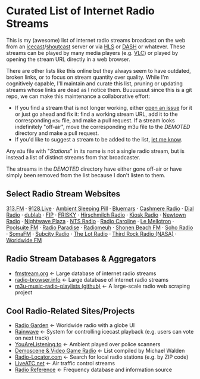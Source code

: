 # Curated List of Internet Radio Streams

This is my (awesome) list of internet radio streams
broadcast on the web from an [icecast](https://icecast.org)/[shoutcast](https://www.shoutcast.com) server
or via [HLS](https://en.wikipedia.org/wiki/HTTP_Live_Streaming)
or [DASH](https://en.wikipedia.org/wiki/Dynamic_Adaptive_Streaming_over_HTTP)
or whatever.
These streams can be played by many media players
(e.g. [VLC](https://www.videolan.org))
or played by opening the stream URL directly in a web browser.

There are other lists like this online
but they always seem to have outdated, broken links,
or to focus on stream quantity over quality.
While I'm cognitively capable, I'll maintain and curate this list,
pruning or updating streams whose links are dead as I notice them.
Buuuuuuut since this is a git repo, 
we can make this maintenance a collaborative effort:

  - If you find a stream that is not longer working, either 
  [open an issue](https://github.com/mikepierce/internet-radio-streams/issues) for it
  or just go ahead and fix it: find a working stream URL, 
  add it to the corresponding `m3u` file, and make a pull request.
  If a stream looks indefinitely "off-air", 
  move the corresponding m3u file to the _DEMOTED_ directory and make a pull request.
  - If you'd like to suggest a stream to be added to the list,
  [let me know](https://github.com/mikepierce/internet-radio-streams/discussions/categories/station-suggestions).

Any `m3u` file with "_Stations_" in its name is not a single radio stream,
but is instead a list of distinct streams from that broadcaster.

The streams in the _DEMOTED_ directory have either gone off-air
or have simply been removed from the list because I don't listen to them.

## Select Radio Stream Websites

[313.FM](https://www.313.fm)
  · [9128.Live](https://9128.live)
  · [Ambient Sleeping Pill](https://ambientsleepingpill.com)
  · [Bluemars](http://echoesofbluemars.org) 
  · [Cashmere Radio](https://cashmereradio.com) 
  · [Dial Radio](https://dialradio.live)
  · [dublab](https://www.dublab.com) 
  · [FIP](https://www.fip.fr) 
  · [FRISKY](https://www.friskyradio.com) 
  · [Hirschmilch Radio](https://hirschmilch.de)
  · [Kiosk Radio](https://kioskradio.com) 
  · [Newtown Radio](https://newtownradio.com) 
  · [Nightwave Plaza](https://plaza.one) 
  · [NTS Radio](https://www.nts.live) 
  · [Radio Caroline](https://www.radiocaroline.co.uk) 
  · [Le Mellotron](https://www.lemellotron.com) 
  · [Poolsuite FM](https://poolsuite.net) 
  · [Radio Paradise](https://radioparadise.com) 
  · [Radiomeuh](https://www.radiomeuh.com) 
  · [Shonen Beach FM](https://www.beachfm.co.jp) 
  · [Soho Radio](https://sohoradiolondon.com) 
  · [SomaFM](https://somafm.com/) 
  · [Subcity Radio](https://subcity.org) 
  · [The Lot Radio](https://www.thelotradio.com)
  · [Third Rock Radio (NASA)](https://thirdrockradio.net) 
  · [Worldwide FM](https://worldwidefm.net) 

## Radio Stream Databases & Aggregators

  - [fmstream.org](https://fmstream.org/) ← Large database of internet radio streams
  - [radio-browser.info](https://www.radio-browser.info) ← Large database of internet radio streams
  - [m3u-music-radio-playlists (github)](https://junguler.github.io/m3u-radio-music-playlists/) ← A large-scale radio web scraping project

## Cool Radio-Related Sites/Projects

  - [Radio Garden](http://radio.garden/) ← Worldwide radio with a globe UI
  - [Rainwave](https://rainwave.cc/) ← System for controlling icecast playback (e.g. users can vote on next track)
  - [YouAreListening.to](http://youarelistening.to) ← Ambient played over police scanners
  - [Demoscene & Video Game Radio](https://mw.rat.bz/davgmsrl/) ← List compiled by Michael Walden
  - [Radio-Locator.com](https://radio-locator.com) ← Search for local radio stations (e.g. by ZIP code)
  - [LiveATC.net](https://www.liveatc.net) ← Air traffic control streams
  - [Radio Reference](https://www.radioreference.com) ← Frequency database and information source
